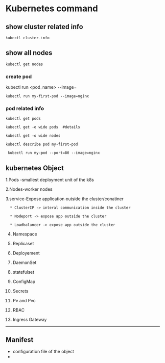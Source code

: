 # Kubernetes command

## show cluster related info 
```
kubectl cluster-info
```

## show all nodes 
```
kubectl get nodes
```

### create pod 


kubectl run <pod_name> --image=<imagename>

```
kubectl run my-first-pod --image=nginx 
```
### pod related info 

```
kubectl get pods
```
```
kubectl get -o wide pods  #details
```
```
kubectl get -o wide nodes 
```

```
kubectl describe pod my-first-pod
```
```
 kubectl run my-pod --port=80 --image=nginx
 ```
  
  ## kubernetes Object 

   1.Pods -smallest deployment unit of the k8s 

   2.Nodes-worker nodes

   3.service-Expose application outside the cluster/conatiner

      * ClusterIP -> interal communication inside the cluster
  
      * Nodeport -> expose app outside the cluster
  
      * Loadbalancer -> expose app outside the cluster
  
   4. Namespace
   
   5. Replicaset
   3. Deployement
   4. DaemonSet
   5. statefulset
   6. ConfigMap
   7.  Secrets
   8.  Pv and Pvc
   9.  RBAC
   10. Ingress Gateway

---
## Manifest 

- configuration file of the object
- 